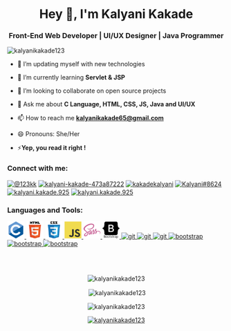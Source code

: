 <h1 align="center">Hey 👋, I'm Kalyani Kakade</h1>
<h3 align="center">Front-End Web Developer | UI/UX Designer | Java Programmer</h3>

<p align="left">
  <img
    src="https://komarev.com/ghpvc/?username=kalyanikakade123&label=Profile%20views&color=0e75b6&style=flat"
    alt="kalyanikakade123"
  />
</p>

- 🔭 I’m updating myself with new technologies

- 🌱 I’m currently learning **Servlet & JSP**

- 👯 I’m looking to collaborate on open source projects
  <!-- 🤔 I’m looking for help with ...-->

- 💬 Ask me about **C Language, HTML, CSS, JS, Java and UI/UX**

- 📫 How to reach me **kalyanikakade65@gmail.com**

<!-- - 🤔 I'm Currently A **BEGINEER** -->

- 😄 Pronouns: She/Her

- ⚡**Yep, you read it right !**

<h3 align="left">Connect with me:</h3>
<p align="left">
  <a href="https://codepen.io/123kk" target="blank"
    ><img
      align="center"
      src="https://cdn.jsdelivr.net/npm/simple-icons@3.0.1/icons/codepen.svg"
      alt="@123kk"
      height="30"
      width="40"
  /></a>
  <a href="https://www.linkedin.com/in/kalyani-kakade-473a87222/" target="blank"
    ><img
      align="center"
      src="https://raw.githubusercontent.com/rahuldkjain/github-profile-readme-generator/master/src/images/icons/Social/linked-in-alt.svg"
      alt="kalyani-kakade-473a87222"
      height="30"
      width="40"
  /></a>
  <a href="https://twitter.com/kakadekalyani" target="blank"
    ><img
      align="center"
      src="https://raw.githubusercontent.com/rahuldkjain/github-profile-readme-generator/master/src/images/icons/Social/twitter.svg"
      alt="kakadekalyani"
      height="30"
      width="40"
  /></a>
  <a href="https://discord.gg/Kalyani#8624" target="blank"><img align="center" src="https://raw.githubusercontent.com/rahuldkjain/github-profile-readme-generator/master/src/images/icons/Social/discord.svg" alt="Kalyani#8624" height="30" width="40" /></a>
  <a href="https://www.facebook.com/kalyani.kakade.925" target="blank"
    ><img
      align="center"
      src="https://cdn.jsdelivr.net/npm/simple-icons@3.0.1/icons/facebook.svg"
      alt="kalyani.kakade.925"
      height="30"
      width="40"
  /></a>
  <a href="https://www.instagram.com/kalyani.kakade.925/" target="blank"
    ><img
      align="center"
      src="https://cdn.jsdelivr.net/npm/simple-icons@3.0.1/icons/instagram.svg"
      alt="kalyani.kakade.925"
      height="30"
      width="40"
  /></a>
</p>

<h3 align="left">Languages and Tools:</h3>

<p align="left">

  <a href="https://www.cprogramming.com/" target="_blank">
    <img
      src="https://raw.githubusercontent.com/devicons/devicon/master/icons/c/c-original.svg"
      alt="c"
      width="40"
      height="40"
    />
  </a>
  <a href="https://www.w3.org/html/" target="_blank">
    <img
      src="https://raw.githubusercontent.com/devicons/devicon/master/icons/html5/html5-original-wordmark.svg"
      alt="html5"
      width="40"
      height="40"
    />
  </a>
  <a href="https://www.w3schools.com/css/" target="_blank">
    <img
      src="https://raw.githubusercontent.com/devicons/devicon/master/icons/css3/css3-original-wordmark.svg"
      alt="css3"
      width="40"
      height="40"
    />
  </a>
  <a
    href="https://developer.mozilla.org/en-US/docs/Web/JavaScript"
    target="_blank"
  >
    <img
      src="https://raw.githubusercontent.com/devicons/devicon/master/icons/javascript/javascript-original.svg"
      alt="javascript"
      width="40"
      height="40"
    />
  </a>
  <a href="https://sass-lang.com" target="_blank">
    <img
      src="https://raw.githubusercontent.com/devicons/devicon/master/icons/sass/sass-original.svg"
      alt="sass"
      width="40"
      height="40"
    />
  </a>
  <a href="https://getbootstrap.com" target="_blank">
    <img
      src="https://raw.githubusercontent.com/devicons/devicon/master/icons/bootstrap/bootstrap-plain-wordmark.svg"
      alt="bootstrap"
      width="40"
      height="40"
    />
  </a>
  <a href="https://git-scm.com/" target="_blank">
    <img
      src="https://www.vectorlogo.zone/logos/git-scm/git-scm-icon.svg"
      alt="git"
      width="40"
      height="40"
    />
  </a>
  <a href="https://www.figma.com/resource-library/" target="_blank">
    <img
      src="https://cdn1.vectorstock.com/i/1000x1000/33/10/ux-ui-design-icon-outline-vector-33243310.jpg"
      alt="git"
      width="40"
      height="40"
    />
  </a>
  <a href="https://www.figma.com/" target="_blank">
    <img
      src="https://upload.wikimedia.org/wikipedia/commons/thumb/3/33/Figma-logo.svg/1667px-Figma-logo.svg.png"
      alt="git"
      width="30"
      height="40"
    />
  </a>
  <a href="https://www.postman.com/" target="_blank">
    <img
      src="https://www.svgrepo.com/show/354202/postman-icon.svg"
      alt="bootstrap"
      width="40"
      height="40"
    />
  </a>
  <a href="https://dev.java/" target="_blank">
    <img
      src="https://www.svgrepo.com/show/184143/java.svg"
      alt="bootstrap"
      width="40"
      height="40"
    />
  </a>
  <a href="https://www.mysql.com/" target="_blank">
    <img
      src="https://upload.wikimedia.org/wikipedia/labs/8/8e/Mysql_logo.png"
      alt="bootstrap"
      width="55"
      height="40"
    />
  </a>
</p>
<br/><br/>
<p align="center">
  <img
    align="center"
    src="https://github-readme-stats.vercel.app/api/top-langs?username=kalyanikakade123&show_icons=true&locale=en&layout=compact"
    alt="kalyanikakade123"
  />
</p>

<p align="center">
  &nbsp;<img
    align="center"
    src="https://github-readme-stats.vercel.app/api?username=kalyanikakade123&show_icons=true&locale=en"
    alt="kalyanikakade123"
  />
</p>

<p align="center" >
  <img
    align="center"
    src="https://github-readme-streak-stats.herokuapp.com/?user=kalyanikakade123&"
    alt="kalyanikakade123"
  />
</p>

<p align="center">
  <a href="https://github.com/ryo-ma/github-profile-trophy"
    ><img
      src="https://github-profile-trophy.vercel.app/?username=kalyanikakade123"
      alt="kalyanikakade123"
  /></a>
</p>

